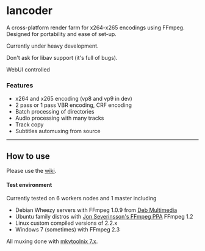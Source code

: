lancoder
============

A cross-platform render farm for x264-x265 encodings using FFmpeg. Designed for portability and ease of set-up.

Currently under heavy development.

Don't ask for libav support (it's full of bugs).

WebUI controlled 

### Features
* x264 and x265 encoding (vp8 and vp9 in dev) 
* 2 pass or 1 pass VBR encoding, CRF encoding
* Batch processing of directories
* Audio processing with many tracks
* Track copy
* Subtitles automuxing from source


---

## How to use
Please use the [wiki](https://github.com/jdupl/LANcoder3000/wiki/How-to-setup-lancoder).

#### Test environment
Currently tested on 6 workers nodes and 1 master including 
* Debian Wheezy servers with FFmpeg 1.0.9 from [Deb Multimedia](http://www.deb-multimedia.org/)
* Ubuntu family distros with [Jon Severinsson's FFmpeg PPA](https://launchpad.net/~jon-severinsson/+archive/ubuntu/ffmpeg)  FFmpeg 1.2
* Linux custom compiled versions of 2.2.x
* Windows 7 (sometimes) with FFmpeg 2.3

All muxing done with [mkvtoolnix 7.x](http://www.bunkus.org/videotools/mkvtoolnix/downloads.html#debian).
